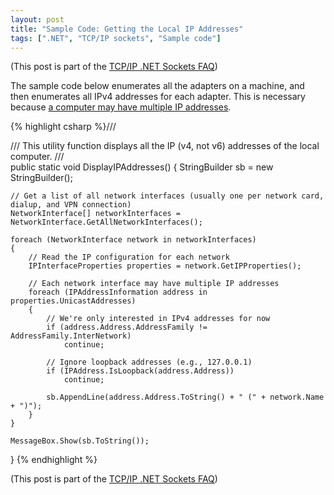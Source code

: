 ```yaml
---
layout: post
title: "Sample Code: Getting the Local IP Addresses"
tags: [".NET", "TCP/IP sockets", "Sample code"]
---
```



(This post is part of the [TCP/IP .NET Sockets FAQ](http://blog.stephencleary.com/2009/04/tcpip-net-sockets-faq.html))





The sample code below enumerates all the adapters on a machine, and then enumerates all IPv4 addresses for each adapter. This is necessary because [a computer may have multiple IP addresses](http://blog.stephencleary.com/2009/05/getting-local-ip-address.html).


 
{% highlight csharp %}/// <summary>
/// This utility function displays all the IP (v4, not v6) addresses of the local computer.
/// </summary>
public static void DisplayIPAddresses()
{
    StringBuilder sb = new StringBuilder();
  
    // Get a list of all network interfaces (usually one per network card, dialup, and VPN connection)
    NetworkInterface[] networkInterfaces = NetworkInterface.GetAllNetworkInterfaces();
  
    foreach (NetworkInterface network in networkInterfaces)
    {
        // Read the IP configuration for each network
        IPInterfaceProperties properties = network.GetIPProperties();
  
        // Each network interface may have multiple IP addresses
        foreach (IPAddressInformation address in properties.UnicastAddresses)
        {
            // We're only interested in IPv4 addresses for now
            if (address.Address.AddressFamily != AddressFamily.InterNetwork)
                continue;
  
            // Ignore loopback addresses (e.g., 127.0.0.1)
            if (IPAddress.IsLoopback(address.Address))
                continue;
  
            sb.AppendLine(address.Address.ToString() + " (" + network.Name + ")");
        }
    }
  
    MessageBox.Show(sb.ToString());
}
{% endhighlight %}



(This post is part of the [TCP/IP .NET Sockets FAQ](http://blog.stephencleary.com/2009/04/tcpip-net-sockets-faq.html))


